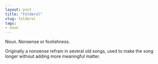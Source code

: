 ```yaml
---
layout: post
title: "Folderol"
slug: folderol
tags:
- noun
---
```


Noun. Nonsense or foolishness.

Originally a nonsense refrain in several old songs, used to make the song longer without adding more meaningful matter.
